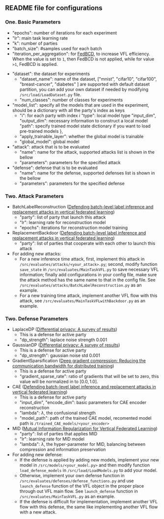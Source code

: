 ## README file for configurations

### One. Basic Parameters
* "epochs": number of iterations for each experiment
* "lr": main task learning rate
* "k": number of parties
* "batch_size": #samples used for each batch
* "iteration_per_aggregation": for [FedBCD](https://ieeexplore.ieee.org/abstract/document/9855231/), to increase VFL efficiency. When the value is set to `1`, then FedBCD is not applied, while for value `>1`, FedBCD is applied.
<!-- * "num_exp": experiments will repeat for this amount of times, and the average score is treated as the final result -->
* "dataset": the dataset for experiments
    * "dataset_name": name of the dataset, ["mnist", "cifar10", "cifar100", "breast-cancer", "diabetes" ] are supported with default dataset partition, you can add your own dataset if needed by modifying `/src/load/LoadDataset.py` file. 
    * "num_classes": number of classes for experiments
* "model_list": specify all the models that are used in the experiment, should be a dictionary with all the party's index as keys
    * "i": for each party with index $i$
        "type": local model type
        "input_dim", "output_dim": necessary information to construct a local model
        "path": specify trained model state dictionary if you want to load pre-trained models
    },
    * "apply_trainable_layer": whether the global model is trainable
    * "global_model": global model
* "attack": attack that is to be evaluated
    * "name": name for the attack, supported attacks list is shown in the bellow
    * "parameters": parameters for the specified attack
* "defense": defense that is to be evaluated
    * "name": name for the defense, supported defenses list is shown in the bellow
    * "parameters": parameters for the specified defense



### Two. Attack Parameters
* BatchLabelReconstruction ([Defending batch-level label inference and replacement attacks in vertical federated learning](https://ieeexplore.ieee.org/abstract/document/9833321/))
    * "party": list of party that launch this attack
    * "lr": learning rate for reconstruction model
    * "epochs": iterations for reconstruction model training
* ReplacementBackdoor ([Defending batch-level label inference and replacement attacks in vertical federated learning](https://ieeexplore.ieee.org/abstract/document/9833321/))
    * "party": list of parties that cooperate with each other to launch this attack
* For adding new attacks:
    * For a new inference time attack, first, implement this attack in `/src/evaluates/attacks/<your_attack>.py`; second, modify function `save_state` in `/src/evaluates/MainTaskVFL.py` to save necessary VFL information; finally add configurations in your config file, make sure the attack method has the same name to that in the config file. See `/src/evaluates/attacks/BatchLabelReconstruction.py` as an example.
    * For a new training time attack, implement another VFL flow with this attack, see `/src/evaluates/MainTaskVFLwithBackdoor.py` as an example.

### Two. Defense Parameters
* LaplaceDP ([Differential privacy: A survey of results](https://www.google.com.au/books/edition/Theory_and_Applications_of_Models_of_Com/JHFqCQAAQBAJ?hl=en&gbpv=1&pg=PA1&printsec=frontcover))
    * This is a defense for active party 
    * "dp_strength": laplace noise strength 0.001
* GaussianDP ([Differential privacy: A survey of results](https://www.google.com.au/books/edition/Theory_and_Applications_of_Models_of_Com/JHFqCQAAQBAJ?hl=en&gbpv=1&pg=PA1&printsec=frontcover))
    * This is a defense for active party 
    * "dp_strength": gaussian noise std 0.001
* GradientSparsification ([Deep gradient compression: Reducing the communication bandwidth for distributed training](https://openreview.net/forum?id=SkhQHMW0W))
    * This is a defense for active party 
    * "gradient_sparse_rate": ratio of gradients that will be set to zero, this value will be normalized in to $[0.0,1.0]$.
* CAE ([Defending batch-level label inference and replacement attacks in vertical federated learning](https://ieeexplore.ieee.org/abstract/document/9833321/))
    * This is a defense for active party 
    * "input_dim", "encode_dim": basic parameters for CAE encoder reconstruction
    * "lambda": $\lambda$, the confusional strength
    * "model_path": path of the trained CAE model, recomented model path is `/trained_CAE_models/<your_encoder>`
* MID ([Mutual Information Regularization for Vertical Federated Learning](https://arxiv.org/abs/2301.01142))
    * "party": list of parties that applies MID
    * "lr": learning rate for MID model
    * "lambda": $\lambda$, the hyper-parameter for MID, balancing between compression and information preservation
* For adding new defense:
    * If the defense is applied by adding new models, implement your new model in `/src/models/<your_model.py>` and then modify function `load_defense_models` in `/src/load/LoadModels.py` to add your model.
    * Otherwise, implement your own defense function in `/src/evaluates/defenses/defense_functions.py` and use `launch_defense` function of the VFL object in the proper place through out VFL main flow. See `launch_defense` function in `/src/evaluates/MainTaskVFL.py` as an example.
    * If the defense is difficult for implementation, implement another VFL flow with this defense, the same like implementing another VFL flow with a new attack.